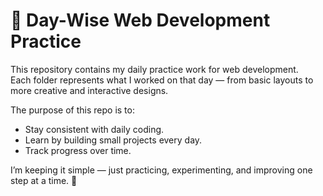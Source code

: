 # 📅 Day-Wise Web Development Practice

This repository contains my daily practice work for web development.  
Each folder represents what I worked on that day — from basic layouts to more creative and interactive designs.  

The purpose of this repo is to:
- Stay consistent with daily coding.
- Learn by building small projects every day.
- Track progress over time.

I’m keeping it simple — just practicing, experimenting, and improving one step at a time. 🚀
